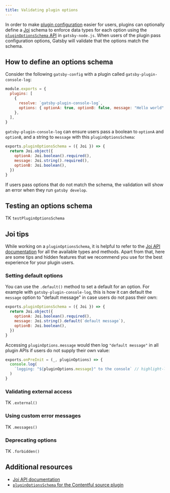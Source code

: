 ```yaml
---
title: Validating plugin options
---
```


In order to make [plugin configuration](/docs/configuring-usage-with-plugin-options/) easier for users, plugins can optionally define a [Joi](https://joi.dev) schema to enforce data types for each option using the [`pluginOptionsSchema` API](/docs/node-apis/#pluginOptionsSchema) in `gatsby-node.js`. When users of the plugin pass configuration options, Gatsby will validate that the options match the schema.

## How to define an options schema

Consider the following `gatsby-config` with a plugin called `gatsby-plugin-console-log`:

```javascript:title=gatsby-config.js
module.exports = {
  plugins: [
    {
      resolve: `gatsby-plugin-console-log`,
      options: { optionA: true, optionB: false, message: "Hello world" },
    },
  ],
}
```

`gatsby-plugin-console-log` can ensure users pass a boolean to `optionA` and `optionB`, and a string to `message` with this `pluginOptionsSchema`:

```javascript:title=plugins/gatsby-plugin-console-log/gatsby-node.js
exports.pluginOptionsSchema = ({ Joi }) => {
  return Joi.object({
    optionA: Joi.boolean().required(),
    message: Joi.string().required(),
    optionB: Joi.boolean(),
  })
}
```

If users pass options that do not match the schema, the validation will show an error when they run `gatsby develop`.

## Testing an options schema

TK `testPluginOptionsSchema`

## Joi tips

While working on a `pluginOptionsSchema`, it is helpful to refer to the [Joi API documentation](https://joi.dev/api/) for all the available types and methods. Apart from that, here are some tips and hidden features that we recommend you use for the best experience for your plugin users.

### Setting default options

You can use the `.default()` method to set a default for an option. For example with `gatsby-plugin-console-log`, this is how it can default the `message` option to "default message" in case users do not pass their own:

```javascript:title=plugins/gatsby-plugin-console-log/gatsby-node.js
exports.pluginOptionsSchema = ({ Joi }) => {
  return Joi.object({
    optionA: Joi.boolean().required(),
    message: Joi.string().default(`default message`),
    optionB: Joi.boolean(),
  })
}
```

Accessing `pluginOptions.message` would then log `"default message"` in all plugin APIs if users do not supply their own value:

```javascript:title=plugins/gatsby-plugin-console-log/gatsby-node.js
exports.onPreInit = (_, pluginOptions) => {
  console.log(
    `logging: "${pluginOptions.message}" to the console` // highlight-line
  )
}
```

### Validating external access

TK `.external()`

### Using custom error messages

TK `.messages()`

### Deprecating options

TK `.forbidden()`

## Additional resources

- [Joi API documentation](https://joi.dev/api/)
- [`pluginOptionsSchema` for the Contentful source plugin](https://github.com/gatsbyjs/gatsby/blob/af973d4647dc14c85555a2ad8f1aff08028ee3b7/packages/gatsby-source-contentful/src/gatsby-node.js#L75-L159)
